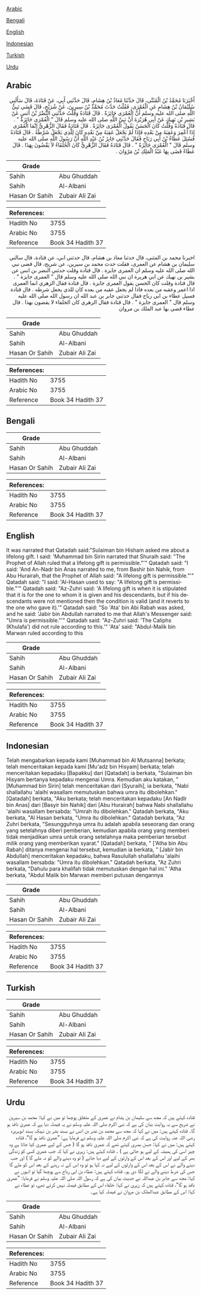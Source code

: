 [Arabic](#arabic)

[Bengali](#bengali)

[English](#english)

[Indonesian](#indonesian)

[Turkish](#turkish)

[Urdu](#urdu)

## Arabic


<div dir="rtl" lang="ar" style={{fontSize:'larger',backgroundColor:'#f8f9fa',padding:20}}>
أَخْبَرَنَا مُحَمَّدُ بْنُ الْمُثَنَّى، قَالَ حَدَّثَنَا مُعَاذُ بْنُ هِشَامٍ، قَالَ حَدَّثَنِي أَبِي، عَنْ قَتَادَةَ، قَالَ سَأَلَنِي سُلَيْمَانُ بْنُ هِشَامٍ عَنِ الْعُمْرَى، فَقُلْتُ حَدَّثَ مُحَمَّدُ بْنُ سِيرِينَ، عَنْ شُرَيْحٍ، قَالَ قَضَى نَبِيُّ اللَّهِ صلى الله عليه وسلم أَنَّ الْعُمْرَى جَائِزَةٌ ‏.‏ قَالَ قَتَادَةُ وَقُلْتُ حَدَّثَنِي النَّضْرُ بْنُ أَنَسٍ عَنْ بَشِيرِ بْنِ نَهِيكٍ عَنْ أَبِي هُرَيْرَةَ أَنَّ نَبِيَّ اللَّهِ صلى الله عليه وسلم قَالَ ‏"‏ الْعُمْرَى جَائِزَةٌ ‏"‏ ‏.‏ قَالَ قَتَادَةُ وَقُلْتُ كَانَ الْحَسَنُ يَقُولُ الْعُمْرَى جَائِزَةٌ ‏.‏ قَالَ قَتَادَةُ فَقَالَ الزُّهْرِيُّ إِنَّمَا الْعُمْرَى إِذَا أُعْمِرَ وَعَقِبَهُ مِنْ بَعْدِهِ فَإِذَا لَمْ يَجْعَلْ عَقِبَهُ مِنْ بَعْدِهِ كَانَ لِلَّذِي يَجْعَلُ شَرْطُهُ ‏.‏ قَالَ قَتَادَةُ فَسُئِلَ عَطَاءُ بْنُ أَبِي رَبَاحٍ فَقَالَ حَدَّثَنِي جَابِرُ بْنُ عَبْدِ اللَّهِ أَنَّ رَسُولَ اللَّهِ صلى الله عليه وسلم قَالَ ‏"‏ الْعُمْرَى جَائِزَةٌ ‏"‏ ‏.‏ قَالَ قَتَادَةُ فَقَالَ الزُّهْرِيُّ كَانَ الْخُلَفَاءُ لاَ يَقْضُونَ بِهَذَا ‏.‏ قَالَ عَطَاءٌ قَضَى بِهَا عَبْدُ الْمَلِكِ بْنُ مَرْوَانَ ‏.‏
</div>
<div style={{backgroundColor:'#f8f9fa',padding:20, marginBottom: 10}}><table> <thead> <tr> <th>Grade</th> <th></th> </tr> </thead> <tbody> <tr><td>Sahih</td><td>Abu Ghuddah</td></tr><tr><td>Sahih</td><td>Al-Albani</td></tr><tr><td>Hasan Or Sahih</td><td>Zubair Ali Zai</td></tr></tbody></table><table> <thead> <tr> <th>References:</th> <th></th> </tr> </thead> <tbody><tr><td>Hadith No</td><td>3755</td></tr><tr><td>Arabic No</td><td>3755</td></tr><tr><td>Reference</td><td>Book 34 Hadith 37</td></tr></tbody></table></div>


<div dir="rtl" lang="ar" style={{fontSize:'larger',backgroundColor:'#f8f9fa',padding:20}}>
اخبرنا محمد بن المثنى، قال حدثنا معاذ بن هشام، قال حدثني ابي، عن قتادة، قال سالني سليمان بن هشام عن العمرى، فقلت حدث محمد بن سيرين، عن شريح، قال قضى نبي الله صلى الله عليه وسلم ان العمرى جايزة . قال قتادة وقلت حدثني النضر بن انس عن بشير بن نهيك عن ابي هريرة ان نبي الله صلى الله عليه وسلم قال " العمرى جايزة " . قال قتادة وقلت كان الحسن يقول العمرى جايزة . قال قتادة فقال الزهري انما العمرى اذا اعمر وعقبه من بعده فاذا لم يجعل عقبه من بعده كان للذي يجعل شرطه . قال قتادة فسيل عطاء بن ابي رباح فقال حدثني جابر بن عبد الله ان رسول الله صلى الله عليه وسلم قال " العمرى جايزة " . قال قتادة فقال الزهري كان الخلفاء لا يقضون بهذا . قال عطاء قضى بها عبد الملك بن مروان
</div>
<div style={{backgroundColor:'#f8f9fa',padding:20, marginBottom: 10}}><table> <thead> <tr> <th>Grade</th> <th></th> </tr> </thead> <tbody> <tr><td>Sahih</td><td>Abu Ghuddah</td></tr><tr><td>Sahih</td><td>Al-Albani</td></tr><tr><td>Hasan Or Sahih</td><td>Zubair Ali Zai</td></tr></tbody></table><table> <thead> <tr> <th>References:</th> <th></th> </tr> </thead> <tbody><tr><td>Hadith No</td><td>3755</td></tr><tr><td>Arabic No</td><td>3755</td></tr><tr><td>Reference</td><td>Book 34 Hadith 37</td></tr></tbody></table></div>

## Bengali


<div dir="ltr" lang="bn" style={{fontSize:'larger',backgroundColor:'#f8f9fa',padding:20}}>

</div>
<div style={{backgroundColor:'#f8f9fa',padding:20, marginBottom: 10}}><table> <thead> <tr> <th>Grade</th> <th></th> </tr> </thead> <tbody> <tr><td>Sahih</td><td>Abu Ghuddah</td></tr><tr><td>Sahih</td><td>Al-Albani</td></tr><tr><td>Hasan Or Sahih</td><td>Zubair Ali Zai</td></tr></tbody></table><table> <thead> <tr> <th>References:</th> <th></th> </tr> </thead> <tbody><tr><td>Hadith No</td><td>3755</td></tr><tr><td>Arabic No</td><td>3755</td></tr><tr><td>Reference</td><td>Book 34 Hadith 37</td></tr></tbody></table></div>

## English


<div dir="ltr" lang="en" style={{fontSize:'larger',backgroundColor:'#f8f9fa',padding:20}}>
It was narrated that Qatadah said:"Sulaiman bin Hisham asked me about a lifelong gift. I said: 'Muhammad bin Sirin narrated that Shuraih said: "The Prophet of Allah ruled that a lifelong gift is permissible."'" Qatadah said: "I said: 'And An-Nadr bin Anas narrated to me, from Bashir bin Nahik, from Abu Hurairah, that the Prophet of Allah said: "A lifelong gift is permissible."'" Qatadah said: "I said: 'Al-Hasan used to say: "A lifelong gift is permissible."'" Qatadah said: "Az-Zuhri said: 'A lifelong gift is when it is stipulated that it is for the one to whom it is given and his descendants, but if his descendants were not mentioned then the condition is valid (and it reverts to the one who gave it).'" Qatadah said: "So 'Ata' bin Abi Rabah was asked, and he said: 'Jabir bin Abdullah narrated to me that Allah's Messenger said: "Umra is permissible."'" Qatadah said: "Az-Zuhri said: 'The Caliphs (Khulafa') did not rule according to this.'" 'Ata' said: "Abdul-Malik bin Marwan ruled according to this
</div>
<div style={{backgroundColor:'#f8f9fa',padding:20, marginBottom: 10}}><table> <thead> <tr> <th>Grade</th> <th></th> </tr> </thead> <tbody> <tr><td>Sahih</td><td>Abu Ghuddah</td></tr><tr><td>Sahih</td><td>Al-Albani</td></tr><tr><td>Hasan Or Sahih</td><td>Zubair Ali Zai</td></tr></tbody></table><table> <thead> <tr> <th>References:</th> <th></th> </tr> </thead> <tbody><tr><td>Hadith No</td><td>3755</td></tr><tr><td>Arabic No</td><td>3755</td></tr><tr><td>Reference</td><td>Book 34 Hadith 37</td></tr></tbody></table></div>

## Indonesian


<div dir="ltr" lang="id" style={{fontSize:'larger',backgroundColor:'#f8f9fa',padding:20}}>
Telah mengabarkan kepada kami [Muhammad bin Al Mutsanna] berkata; telah menceritakan kepada kami [Mu'adz bin Hisyam] berkata; telah menceritakan kepadaku [Bapakku] dari [Qatadah] ia berkata, "Sulaiman bin Hisyam bertanya kepadaku mengenai Umra. Kemudian aku katakan, " [Muhammad bin Sirin] telah menceritakan dari [Syuraih], ia berkata, "Nabi shallallahu 'alaihi wasallam memutuskan bahwa umra itu dibolehkan." [Qatadah] berkata, "Aku berkata; telah menceritakan kepadaku [An Nadlr bin Anas] dari [Basyir bin Nahik] dari [Abu Hurairah] bahwa Nabi shallallahu 'alaihi wasallam bersabda: "Umrah itu dibolehkan." Qatadah berkata, "Aku berkata, "Al Hasan berkata, "Umra itu dibolehkan." Qatadah berkata, "Az Zuhri berkata, "Sesungguhnya umra itu adalah apabila seseorang dan orang yang setelahnya diberi pemberian, kemudian apabila orang yang memberi tidak menjadikan umra untuk orang setelahnya maka pemberian tersebut milik orang yang memberikan syarat." [Qatadah] berkata, " ['Atha bin Abu Rabah] ditanya mengenai hal tersebut, kemudian ia berkata, " [Jabir bin Abdullah] menceritakan kepadaku, bahwa Rasulullah shallallahu 'alaihi wasallam bersabda: "Umra itu dibolehkan." Qatadah berkata, "Az Zuhri berkata, "Dahulu para khalifah tidak memutuskan dengan hal ini." 'Atha berkata, "Abdul Malik bin Marwan memberi putusan dengannya
</div>
<div style={{backgroundColor:'#f8f9fa',padding:20, marginBottom: 10}}><table> <thead> <tr> <th>Grade</th> <th></th> </tr> </thead> <tbody> <tr><td>Sahih</td><td>Abu Ghuddah</td></tr><tr><td>Sahih</td><td>Al-Albani</td></tr><tr><td>Hasan Or Sahih</td><td>Zubair Ali Zai</td></tr></tbody></table><table> <thead> <tr> <th>References:</th> <th></th> </tr> </thead> <tbody><tr><td>Hadith No</td><td>3755</td></tr><tr><td>Arabic No</td><td>3755</td></tr><tr><td>Reference</td><td>Book 34 Hadith 37</td></tr></tbody></table></div>

## Turkish


<div dir="ltr" lang="tr" style={{fontSize:'larger',backgroundColor:'#f8f9fa',padding:20}}>

</div>
<div style={{backgroundColor:'#f8f9fa',padding:20, marginBottom: 10}}><table> <thead> <tr> <th>Grade</th> <th></th> </tr> </thead> <tbody> <tr><td>Sahih</td><td>Abu Ghuddah</td></tr><tr><td>Sahih</td><td>Al-Albani</td></tr><tr><td>Hasan Or Sahih</td><td>Zubair Ali Zai</td></tr></tbody></table><table> <thead> <tr> <th>References:</th> <th></th> </tr> </thead> <tbody><tr><td>Hadith No</td><td>3755</td></tr><tr><td>Arabic No</td><td>3755</td></tr><tr><td>Reference</td><td>Book 34 Hadith 37</td></tr></tbody></table></div>

## Urdu


<div dir="rtl" lang="ur" style={{fontSize:'larger',backgroundColor:'#f8f9fa',padding:20}}>
قتادہ کہتے ہیں کہ مجھ سے سلیمان بن ہشام نے عمریٰ کے متعلق پوچھا تو میں نے کہا: محمد بن سیرین نے شریح سے یہ روایت بیان کی ہے کہ نبی اکرم صلی اللہ علیہ وسلم نے یہ فیصلہ دیا ہے کہ عمریٰ نافذ ہو گا۔ قتادہ کہتے ہیں: میں نے کہا کہ مجھ سے محمد بن نضر بن انس نے بسند بشر بن نہیک بسند ابوہریرہ رضی اللہ عنہ روایت کی ہے کہ نبی اکرم صلی اللہ علیہ وسلم نے فرمایا ہے: ”عمریٰ نافذ ہو گا“، قتادہ کہتے ہیں: میں نے کہا: حسن بصری کہتے تھے کہ عمریٰ نافذ ہو گا ( جس کے لیے عمریٰ کیا جاتا ہے وہ چیز اسی کی ہمیشہ کے لیے ہو جاتی ہے ) ۔ قتادہ کہتے ہیں: زہری نے کہا کہ جب عمریٰ کسی کو زندگی بھر کے لیے اور اس کے بعد اس کے وارثوں کے لیے دیا جائے ( تو وہ دینے والے کو نہ ملے گا ) اور جب دینے والے نے اس کے بعد اس کے وارثوں کے لیے نہ کہا ہو تو وہ اس کے نہ رہنے کے بعد اس کو ملے گا جس کی شرط دینے والے نے لگا دی ہو۔ قتادہ کہتے ہیں: عطاء بن ابی رباح سے پوچھا گیا تو انہوں نے کہا: مجھ سے جابر بن عبداللہ نے حدیث بیان کی ہے کہ رسول اللہ صلی اللہ علیہ وسلم نے فرمایا: ”عمریٰ نافذ ہو گا“، قتادہ کہتے ہیں کہ زہری نے کہا: خلفاء اس کے مطابق فیصلہ نہیں کرتے تھے، تو عطاء نے کہا: اس کے مطابق عبدالملک بن مروان نے فیصلہ کیا ہے۔
</div>
<div style={{backgroundColor:'#f8f9fa',padding:20, marginBottom: 10}}><table> <thead> <tr> <th>Grade</th> <th></th> </tr> </thead> <tbody> <tr><td>Sahih</td><td>Abu Ghuddah</td></tr><tr><td>Sahih</td><td>Al-Albani</td></tr><tr><td>Hasan Or Sahih</td><td>Zubair Ali Zai</td></tr></tbody></table><table> <thead> <tr> <th>References:</th> <th></th> </tr> </thead> <tbody><tr><td>Hadith No</td><td>3755</td></tr><tr><td>Arabic No</td><td>3755</td></tr><tr><td>Reference</td><td>Book 34 Hadith 37</td></tr></tbody></table></div>